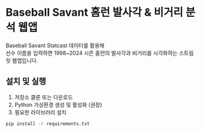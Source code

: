 # Baseball Savant 홈런 발사각 & 비거리 분석 웹앱

Baseball Savant Statcast 데이터를 활용해  
선수 이름을 입력하면 1998~2024 시즌 홈런의 발사각과 비거리를 시각화하는 스트림릿 웹앱입니다.

## 설치 및 실행

1. 저장소 클론 또는 다운로드  
2. Python 가상환경 생성 및 활성화 (권장)  
3. 필요한 라이브러리 설치  
```bash
pip install -r requirements.txt
